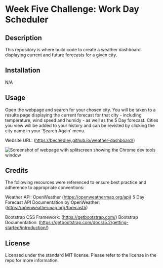 # Week Five Challenge: Work Day Scheduler

## Description

This repository is where build code to create a weather dashboard displaying current and future forecasts for a given city.

## Installation

N/A

## Usage

Open the webpage and search for your chosen city. You will be taken to a results page displaying the current forecast for that city - including temperature, wind speed and humidy - as well as the 5 Day forecast. Cities you view will be added to your history and can be revisted by clicking the city name in your 'Search Again' menu.

Website URL: (https://bechedley.github.io/weather-dashboard/)


![Screenshot of webpage with splitscreen showing the Chrome dev tools window](/#)
    

## Credits

The following resources were referenced to ensure best practice and adherence to appropriate conventions:

Weather API:
OpenWeather (https://openweathermap.org/api)
5 Day Forecast API Documentation by OpenWeather: (https://openweathermap.org/forecast5)

Bootstrap CSS Framework: (https://getbootstrap.com/)
Bootstrap Documentation: (https://getbootstrap.com/docs/5.2/getting-started/introduction/)


## License

Licensed under the standard MIT license. Please refer to the license in the repo for more information.